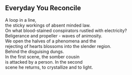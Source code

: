 Everyday You Reconcile
----------------------
A loop in a line,  
the sticky workings of absent minded law.  
On what blood-stained conspirators rustled with electricity?  
Beligerance and propeller - waves of animosity.  
We open the halves of a phenomena and the  
rejecting of hearts blossoms into the slender region.  
Behind the disguising dungs.  
In the first scene, the somber cousin  
is attacked by a person. In the second  
scene he returns, to crystallize and to light.  
